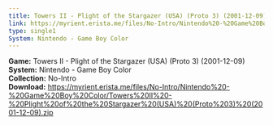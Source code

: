```yaml
---
title: Towers II - Plight of the Stargazer (USA) (Proto 3) (2001-12-09)
link: https://myrient.erista.me/files/No-Intro/Nintendo%20-%20Game%20Boy%20Color/Towers%20II%20-%20Plight%20of%20the%20Stargazer%20(USA)%20(Proto%203)%20(2001-12-09).zip
type: single1
System: Nintendo - Game Boy Color
---
```

<b>Game:</b> Towers II - Plight of the Stargazer (USA) (Proto 3) (2001-12-09)<br>
<b>System:</b> Nintendo - Game Boy Color<br>
<b>Collection:</b> No-Intro<br>
<b>Download:</b> https://myrient.erista.me/files/No-Intro/Nintendo%20-%20Game%20Boy%20Color/Towers%20II%20-%20Plight%20of%20the%20Stargazer%20(USA)%20(Proto%203)%20(2001-12-09).zip